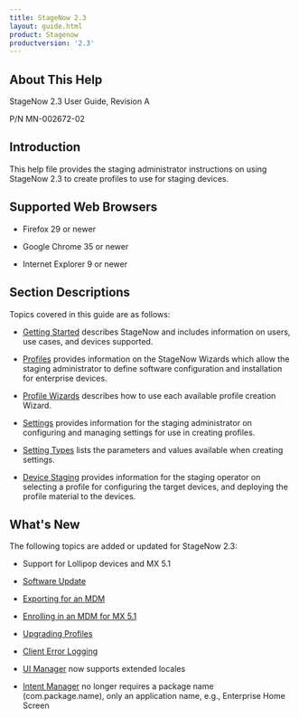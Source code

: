 ```yaml
---
title: StageNow 2.3
layout: guide.html
product: Stagenow
productversion: '2.3'
---
```


## About This Help

StageNow 2.3 User Guide, Revision A

P/N MN-002672-02

## Introduction
This help file provides the staging administrator instructions on using StageNow 2.3 to create profiles to use for staging devices.

## Supported Web Browsers

* Firefox 29 or newer

* Google Chrome 35 or newer 

* Internet Explorer 9 or newer

## Section Descriptions
Topics covered in this guide are as follows:

* [Getting Started](/stagenow/2-3/gettingstarted) describes StageNow and includes information on users, use cases, and devices supported.

* [Profiles](/stagenow/2-3/stagingprofiles) provides information on the StageNow Wizards which allow the staging administrator to define software configuration and installation for enterprise devices.

* [Profile Wizards](/stagenow/2-3/ProfileWizards) describes how to use each available profile creation Wizard.

* [Settings](/stagenow/2-3/settingconfig) provides information for the staging administrator on configuring and managing settings for use in creating profiles.

* [Setting Types](/stagenow/2-3/CSPreference) lists the parameters and values available when creating settings.

* [Device Staging](/stagenow/2-3/stageclient) provides information for the staging operator on selecting a profile for configuring the target devices, and deploying the profile material to the devices.

## What's New
The following topics are added or updated for StageNow 2.3:

* Support for Lollipop devices and MX 5.1

* [Software Update](/stagenow/2-3/gettingstarted/#softwareupdate)

* [Exporting for an MDM](/stagenow/2-3/stagingprofiles/#exportingstagingprofiles)

* [Enrolling in an MDM for MX 5.1](/stagenow/2-3/Profiles/enrollmdm/#enrollinginanmdmformxversion5.1)

* [Upgrading Profiles](/stagenow/2-3/stagingprofiles/#upgradingprofiles)

* [Client Error Logging](/stagenow/2-3/stageclient/#stagenowclientmenu)

* [UI Manager](/stagenow/2-3/csp/ui) now supports extended locales

* [Intent Manager](/stagenow/2-3/csp/intent) no longer requires a package name (com.package.name), only an application name, e.g., Enterprise Home Screen



